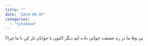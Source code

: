 ```yaml
---
title: ""
date: "2019-06-07"
categories: 
  - "tytomood"
---
```


بی وفا ما در ره عشقت جوانی داده ایم دیگر اکنون با جوانان ناز کن با ما چرا؟
